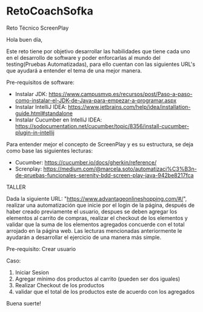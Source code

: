 # RetoCoachSofka


Reto Técnico ScreenPlay

Hola buen día,

Este reto tiene por objetivo desarrollar las habilidades que tiene cada uno en el desarrollo de software y poder enforcarlas al mundo del testing(Pruebas Automatizadas), para ello cuentan con las siguientes URL's que ayudará a entender el tema de una mejor manera.


Pre-requisitos de software:

- Instalar JDK: https://www.campusmvp.es/recursos/post/Paso-a-paso-como-instalar-el-JDK-de-Java-para-empezar-a-programar.aspx 
- Instalar IntelliJ IDEA: https://www.jetbrains.com/help/idea/installation-guide.html#standalone
- Instalar Cucumber en IntelliJ IDEA: https://sodocumentation.net/cucumber/topic/8356/install-cucumber-plugin-in-intellij

Para entender mejor el concepto de ScreenPlay y es su estructura, se deja como base las siguientes lecturas:

- Cucumber: https://cucumber.io/docs/gherkin/reference/ 
- Screnplay: https://medium.com/@marcela.soto/automatizaci%C3%B3n-de-pruebas-funcionales-serenity-bdd-screen-play-java-942be8217fca


TALLER

Dada la siguiente URL: "https://www.advantageonlineshopping.com/#/", realizar una automatización que inicie por el login de la página, después de haber creado previamente el usuario, despues se deben agregar los elementos al carrito de compras, realizar el checkout de los elementos y validar que la suma de los elementos agregados concuerde con el total arrojado en la página web. Las lecturas mencionadas anteriormente le ayudarán a desarrollar el ejercicio de una manera más simple.

Pre-requisito: Crear usuario

Caso:
1. Iniciar Sesion
2. Agregar mínimo dos productos al carrito (pueden ser dos iguales)
3. Realizar Checkout de los productos
4. validar que el total de los productos este de acuerdo con los agregados



Buena suerte!
